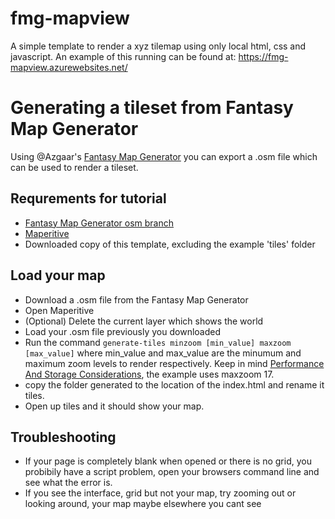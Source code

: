 # fmg-mapview

A simple template to render a xyz tilemap using only local html, css and javascript.
An example of this running can be found at: https://fmg-mapview.azurewebsites.net/

# Generating a tileset from Fantasy Map Generator

Using @Azgaar's [Fantasy Map Generator](https://github.com/Azgaar/Fantasy-Map-Generator/) you can export a .osm file which can be used to render a tileset.

## Requrements for tutorial
* [Fantasy Map Generator osm branch](https://fmg.azurewebsites.net/)
* [Maperitive](http://maperitive.net/)
* Downloaded copy of this template, excluding the example 'tiles' folder

## Load your map
* Download a .osm file from the Fantasy Map Generator
* Open Maperitive
* (Optional) Delete the current layer which shows the world
* Load your .osm file previously you downloaded
* Run the command `generate-tiles minzoom [min_value] maxzoom [max_value]` where min_value and max_value are the minumum and maximum zoom levels to render respectively. Keep in mind [Performance And Storage Considerations](http://maperitive.net/docs/Commands/GenerateTiles.html#Performance%20And%20Storage%20Considerations), the example uses maxzoom 17.
* copy the folder generated to the location of the index.html and rename it tiles.
* Open up tiles and it should show your map.

## Troubleshooting
* If your page is completely blank when opened or there is no grid, you probibily have a script problem, open your browsers command line and see what the error is.
* If you see the interface, grid but not your map, try zooming out or looking around, your map maybe elsewhere you cant see
